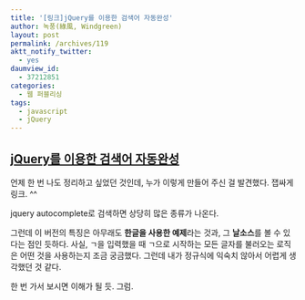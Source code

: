 ```yaml
---
title: '[링크]jQuery를 이용한 검색어 자동완성'
author: 녹풍(綠風, Windgreen)
layout: post
permalink: /archives/119
aktt_notify_twitter:
  - yes
daumview_id:
  - 37212851
categories:
  - 웹 퍼블리싱
tags:
  - javascript
  - jQuery
---
```

## <a href="http://coterie.textcube.com/53" rel="bookmark">jQuery를 이용한 검색어 자동완성</a>

언제 한 번 나도 정리하고 싶었던 것인데, 누가 이렇게 만들어 주신 걸 발견했다. 잽싸게 링크. ^^

jquery autocomplete로 검색하면 상당히 많은 종류가 나온다.

그런데 이 버전의 특징은 아무래도 **한글을 사용한 예제**라는 것과, 그 **날소스**를 볼 수 있다는 점인 듯하다. 사실, ㄱ을 입력했을 때 ㄱ으로 시작하는 모든 글자를 불러오는 로직은 어떤 것을 사용하는지 조금 궁금했다. 그런데 내가 정규식에 익숙치 않아서 어렵게 생각했던 것 같다.

한 번 가서 보시면 이해가 될 듯. 그럼.